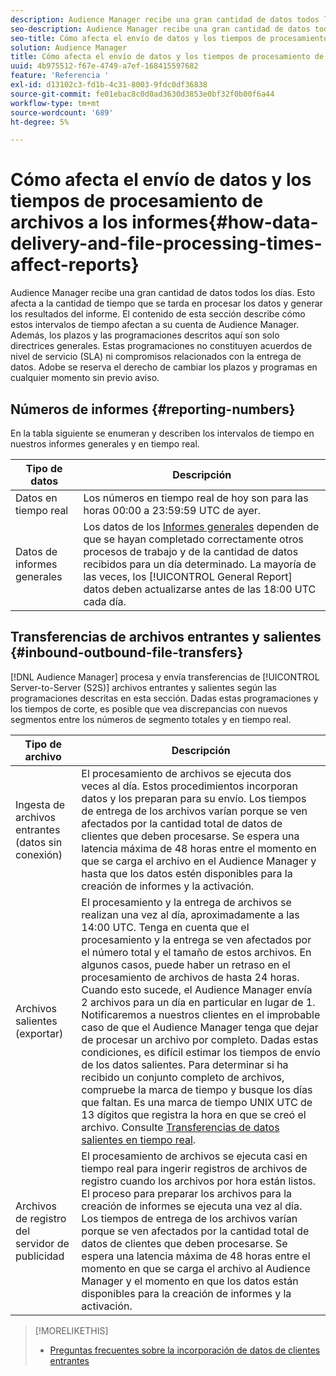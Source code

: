 ```yaml
---
description: Audience Manager recibe una gran cantidad de datos todos los días. Esto afecta a la cantidad de tiempo que se tarda en procesar los datos y generar los resultados del informe. El contenido de esta sección describe cómo estos intervalos de tiempo afectan a su cuenta de Audience Manager. Además, los plazos y las programaciones descritos aquí son solo directrices generales. Estas programaciones no constituyen acuerdos de nivel de servicio (SLA) ni compromisos relacionados con la entrega de datos. Adobe se reserva el derecho de cambiar los plazos y programas en cualquier momento sin previo aviso.
seo-description: Audience Manager recibe una gran cantidad de datos todos los días. Esto afecta a la cantidad de tiempo que se tarda en procesar los datos y generar los resultados del informe. El contenido de esta sección describe cómo estos intervalos de tiempo afectan a su cuenta de Audience Manager. Además, los plazos y las programaciones descritos aquí son solo directrices generales. Estas programaciones no constituyen acuerdos de nivel de servicio (SLA) ni compromisos relacionados con la entrega de datos. Adobe se reserva el derecho de cambiar los plazos y programas en cualquier momento sin previo aviso.
seo-title: Cómo afecta el envío de datos y los tiempos de procesamiento de archivos a los informes
solution: Audience Manager
title: Cómo afecta el envío de datos y los tiempos de procesamiento de archivos a los informes
uuid: 4b975512-f67e-4749-a7ef-168415597682
feature: 'Referencia '
exl-id: d13102c3-fd1b-4c31-8003-9fdc0df36838
source-git-commit: fe01ebac8c0d0ad3630d3853e0bf32f0b00f6a44
workflow-type: tm+mt
source-wordcount: '689'
ht-degree: 5%

---
```


# Cómo afecta el envío de datos y los tiempos de procesamiento de archivos a los informes{#how-data-delivery-and-file-processing-times-affect-reports}

Audience Manager recibe una gran cantidad de datos todos los días. Esto afecta a la cantidad de tiempo que se tarda en procesar los datos y generar los resultados del informe. El contenido de esta sección describe cómo estos intervalos de tiempo afectan a su cuenta de Audience Manager. Además, los plazos y las programaciones descritos aquí son solo directrices generales. Estas programaciones no constituyen acuerdos de nivel de servicio (SLA) ni compromisos relacionados con la entrega de datos. Adobe se reserva el derecho de cambiar los plazos y programas en cualquier momento sin previo aviso.

## Números de informes {#reporting-numbers}

<!-- 

c_reporting_file_transfer_timeframe.xml

 -->

En la tabla siguiente se enumeran y describen los intervalos de tiempo en nuestros informes generales y en tiempo real.


| Tipo de datos | Descripción |
|---|---|
| Datos en tiempo real | Los números en tiempo real de hoy son para las horas 00:00 a 23:59:59 UTC de ayer. |
| Datos de informes generales | Los datos de los [Informes generales](../reporting/general-reports.md#general-reports-overview) dependen de que se hayan completado correctamente otros procesos de trabajo y de la cantidad de datos recibidos para un día determinado. La mayoría de las veces, los [!UICONTROL General Report] datos deben actualizarse antes de las 18:00 UTC cada día. |

## Transferencias de archivos entrantes y salientes {#inbound-outbound-file-transfers}

[!DNL Audience Manager] procesa y envía transferencias de  [!UICONTROL Server-to-Server (S2S)] archivos entrantes y salientes según las programaciones descritas en esta sección. Dadas estas programaciones y los tiempos de corte, es posible que vea discrepancias con nuevos segmentos entre los números de segmento totales y en tiempo real.

| Tipo de archivo | Descripción |
|---|---|
| Ingesta de archivos entrantes (datos sin conexión) | El procesamiento de archivos se ejecuta dos veces al día. Estos procedimientos incorporan datos y los preparan para su envío. Los tiempos de entrega de los archivos varían porque se ven afectados por la cantidad total de datos de clientes que deben procesarse. Se espera una latencia máxima de 48 horas entre el momento en que se carga el archivo en el Audience Manager y hasta que los datos estén disponibles para la creación de informes y la activación. |
| Archivos salientes (exportar) | El procesamiento y la entrega de archivos se realizan una vez al día, aproximadamente a las 14:00 UTC. Tenga en cuenta que el procesamiento y la entrega se ven afectados por el número total y el tamaño de estos archivos. En algunos casos, puede haber un retraso en el procesamiento de archivos de hasta 24 horas. Cuando esto sucede, el Audience Manager envía 2 archivos para un día en particular en lugar de 1. Notificaremos a nuestros clientes en el improbable caso de que el Audience Manager tenga que dejar de procesar un archivo por completo. Dadas estas condiciones, es difícil estimar los tiempos de envío de los datos salientes. Para determinar si ha recibido un conjunto completo de archivos, compruebe la marca de tiempo y busque los días que faltan. Es una marca de tiempo UNIX UTC de 13 dígitos que registra la hora en que se creó el archivo. Consulte [Transferencias de datos salientes en tiempo real](../integration/receiving-audience-data/real-time-outbound-transfers/real-time-outbound-transfers.md). |
| Archivos de registro del servidor de publicidad | El procesamiento de archivos se ejecuta casi en tiempo real para ingerir registros de archivos de registro cuando los archivos por hora están listos. El proceso para preparar los archivos para la creación de informes se ejecuta una vez al día. Los tiempos de entrega de los archivos varían porque se ven afectados por la cantidad total de datos de clientes que deben procesarse. Se espera una latencia máxima de 48 horas entre el momento en que se carga el archivo al Audience Manager y el momento en que los datos están disponibles para la creación de informes y la activación. |

>[!MORELIKETHIS]
>
>* [Preguntas frecuentes sobre la incorporación de datos de clientes entrantes](../faq/faq-inbound-data-ingestion.md)


